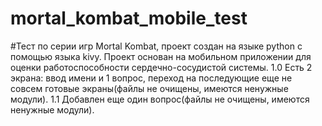 # mortal_kombat_mobile_test
#Тест по серии игр Mortal Kombat, проект создан на языке python с помощью языка kivy.
Проект основан на мобильном приложении для оценки работоспособности сердечно-сосудистой системы.
1.0 Есть 2 экрана: ввод имени и 1 вопрос, переход на последующие еще не совсем готовые экраны(файлы не очищены, имеются ненужные модули).
1.1 Добавлен еще один вопрос(файлы не очищены, имеются ненужные модули).
